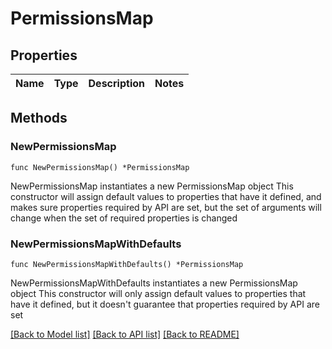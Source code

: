 # PermissionsMap

## Properties

Name | Type | Description | Notes
------------ | ------------- | ------------- | -------------

## Methods

### NewPermissionsMap

`func NewPermissionsMap() *PermissionsMap`

NewPermissionsMap instantiates a new PermissionsMap object
This constructor will assign default values to properties that have it defined,
and makes sure properties required by API are set, but the set of arguments
will change when the set of required properties is changed

### NewPermissionsMapWithDefaults

`func NewPermissionsMapWithDefaults() *PermissionsMap`

NewPermissionsMapWithDefaults instantiates a new PermissionsMap object
This constructor will only assign default values to properties that have it defined,
but it doesn't guarantee that properties required by API are set


[[Back to Model list]](../README.md#documentation-for-models) [[Back to API list]](../README.md#documentation-for-api-endpoints) [[Back to README]](../README.md)


